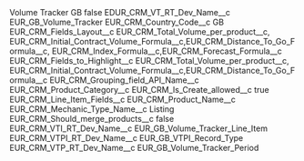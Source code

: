 <?xml version="1.0" encoding="UTF-8"?>
<CustomMetadata xmlns="http://soap.sforce.com/2006/04/metadata" xmlns:xsi="http://www.w3.org/2001/XMLSchema-instance" xmlns:xsd="http://www.w3.org/2001/XMLSchema">
    <label>Volume Tracker GB</label>
    <protected>false</protected>
    <values>
        <field>EDUR_CRM_VT_RT_Dev_Name__c</field>
        <value xsi:type="xsd:string">EUR_GB_Volume_Tracker</value>
    </values>
    <values>
        <field>EUR_CRM_Country_Code__c</field>
        <value xsi:type="xsd:string">GB</value>
    </values>
    <values>
        <field>EUR_CRM_Fields_Layout__c</field>
        <value xsi:type="xsd:string">EUR_CRM_Total_Volume_per_product__c, EUR_CRM_Initial_Contract_Volume_Formula__c,EUR_CRM_Distance_To_Go_Formula__c, EUR_CRM_Index_Formula__c,EUR_CRM_Forecast_Formula__c</value>
    </values>
    <values>
        <field>EUR_CRM_Fields_to_Highlight__c</field>
        <value xsi:type="xsd:string">EUR_CRM_Total_Volume_per_product__c, EUR_CRM_Initial_Contract_Volume_Formula__c,EUR_CRM_Distance_To_Go_Formula__c</value>
    </values>
    <values>
        <field>EUR_CRM_Grouping_field_API_Name__c</field>
        <value xsi:type="xsd:string">EUR_CRM_Product_Category__c</value>
    </values>
    <values>
        <field>EUR_CRM_Is_Create_allowed__c</field>
        <value xsi:type="xsd:boolean">true</value>
    </values>
    <values>
        <field>EUR_CRM_Line_Item_Fields__c</field>
        <value xsi:type="xsd:string">EUR_CRM_Product_Name__c</value>
    </values>
    <values>
        <field>EUR_CRM_Mechanic_Type_Name__c</field>
        <value xsi:type="xsd:string">Listing</value>
    </values>
    <values>
        <field>EUR_CRM_Should_merge_products__c</field>
        <value xsi:type="xsd:boolean">false</value>
    </values>
    <values>
        <field>EUR_CRM_VTI_RT_Dev_Name__c</field>
        <value xsi:type="xsd:string">EUR_GB_Volume_Tracker_Line_Item</value>
    </values>
    <values>
        <field>EUR_CRM_VTPI_RT_Dev_Name__c</field>
        <value xsi:type="xsd:string">EUR_GB_VTPI_Record_Type</value>
    </values>
    <values>
        <field>EUR_CRM_VTP_RT_Dev_Name__c</field>
        <value xsi:type="xsd:string">EUR_GB_Volume_Tracker_Period</value>
    </values>
</CustomMetadata>
